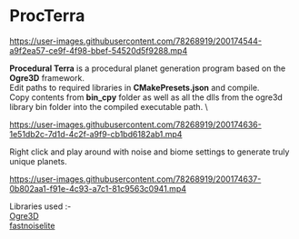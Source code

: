 # ProcTerra
https://user-images.githubusercontent.com/78268919/200174544-a9f2ea57-ce9f-4f98-bbef-54520d5f9288.mp4

**Procedural Terra** is a procedural planet generation program based on the **Ogre3D** framework. \
Edit paths to required libraries in **CMakePresets.json** and compile.\
Copy contents from **bin_cpy** folder as well as all the dlls from the ogre3d library bin folder into the compiled executable path. \

https://user-images.githubusercontent.com/78268919/200174636-1e51db2c-7d1d-4c2f-a9f9-cb1bd6182ab1.mp4

Right click and play around with noise and biome settings to generate truly unique planets.

https://user-images.githubusercontent.com/78268919/200174637-0b802aa1-f91e-4c93-a7c1-81c9563c0941.mp4

Libraries used :-\
[Ogre3D](https://github.com/OGRECave/ogre)\
[fastnoiselite](https://github.com/Auburn/FastNoiseLite)

